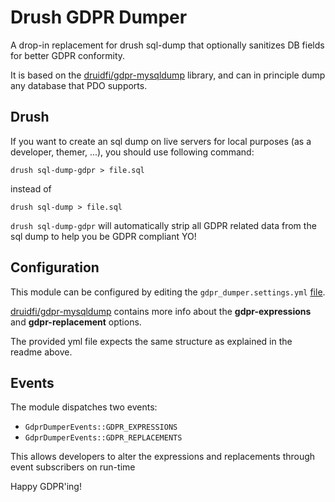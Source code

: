 # Drush GDPR Dumper

A drop-in replacement for drush sql-dump that optionally sanitizes DB fields for better GDPR conformity.

It is based on the [druidfi/gdpr-mysqldump](https://github.com/druidfi/gdpr-mysqldump) library, 
and can in principle dump any database that PDO supports. 

## Drush

If you want to create an sql dump on live servers for local purposes (as a developer, themer, ...), 
you should use following command:

```
drush sql-dump-gdpr > file.sql
```

instead of 

```
drush sql-dump > file.sql
```

`drush sql-dump-gdpr` will automatically strip all GDPR related data from the sql dump to help you 
be GDPR compliant YO!

## Configuration

This module can be configured by editing the `gdpr_dumper.settings.yml` [file](https://github.com/robiningelbrecht/gdpr-dumper/blob/master/config/install/gdpr_dumper.settings.yml).

[druidfi/gdpr-mysqldump](https://github.com/druidfi/gdpr-mysqldump) contains more info about 
the **gdpr-expressions** and **gdpr-replacement** options. 

The provided yml file expects the same structure as explained in the readme above.

## Events

The module dispatches two events:
* `GdprDumperEvents::GDPR_EXPRESSIONS`
* `GdprDumperEvents::GDPR_REPLACEMENTS`
 
This allows developers to alter the expressions and replacements through event subscribers on run-time

Happy GDPR'ing!
